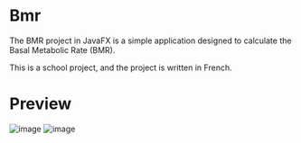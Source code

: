 # Bmr
The BMR project in JavaFX is a simple application designed to calculate the Basal Metabolic Rate (BMR).

This is a school project, and the project is written in French.

# Preview
![image](https://github.com/user-attachments/assets/e18fbeff-dc60-45ad-83a1-1eae861b5832)
![image](https://github.com/user-attachments/assets/85b368f8-d033-4fbd-9437-6b833bbebbed)
